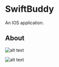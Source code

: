 # SwiftBuddy

An IOS application.

## About


![alt text](https://firebasestorage.googleapis.com/v0/b/linkup-d48a3.appspot.com/o/uploads%2FSimulator%20Screen%20Shot%20-%20iPhone%2012%20Pro%20Max%20-%202022-10-01%20at%2023.36.01.png?alt=media&token=a41ae081-91c9-4449-bc44-752e8d4bd705)

![alt text](https://firebasestorage.googleapis.com/v0/b/linkup-d48a3.appspot.com/o/uploads%2FSimulator%20Screen%20Shot%20-%20iPhone%2012%20Pro%20Max%20-%202022-10-01%20at%2023.36.07.png?alt=media&token=f7be3d1a-e9b2-4291-be9a-7d86620eb4ba)

